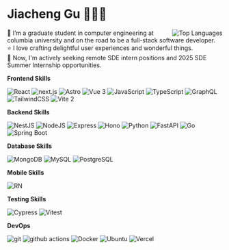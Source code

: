 # Jiacheng Gu 🧑🏻‍💻

<picture>
  <img src="https://github-readme-stats.vercel.app/api/top-langs/?username=orangegoo&layout=compact&theme=tokyonight" alt="Top Languages"  align="right"/>
</picture>

🌱 I’m a graduate student in computer engineering at columbia university and on the road to be a full-stack software developer.<br />
⭐️ I love crafting delightful user experiences and wonderful things.<br />
💼 Now, I'm actively seeking remote SDE intern positions and 2025 SDE Summer Internship opportunities.<br />




**Frontend Skills**

<p>
  <img alt="React" src="https://img.shields.io/badge/-React-45b8d8?style=flat-square&logo=react&logoColor=white" />
  <img alt="next.js" src="https://img.shields.io/badge/-Next.js-000000?style=flat-square&logo=next.js&logoColor=white" />
  <img alt="Astro" src="https://img.shields.io/badge/-Astro-FF5D01?style=flat-square&logo=astro&logoColor=white" />
  <img alt="Vue 3" src="https://img.shields.io/badge/-Vue-5BA17F?style=flat-square&logo=vue.js&logoColor=white" />
  <img alt="JavaScript" src="https://img.shields.io/badge/-JavaScript-F7DF1E?style=flat-square&logo=javascript&logoColor=white" />
  <img alt="TypeScript"
    src="https://img.shields.io/badge/-TypeScript-007ACC?style=flat-square&logo=typescript&logoColor=white" />
  <img alt="GraphQL"
    src="https://img.shields.io/badge/-GraphQL-E10098?style=flat-square&logo=graphql&logoColor=white" />
  <img alt="TailwindCSS"
    src="https://img.shields.io/badge/-tailwindcss-50B3D0?style=flat-square&logo=tailwindcss&logoColor=white" />
  <img alt="Vite 2" src="https://img.shields.io/badge/-Vite-81A3F9?style=flat-square&logo=vite&logoColor=white" />
</p>

**Backend Skills**

<p>
  <img alt="NestJS" src="https://img.shields.io/badge/-NestJS-ea2845?style=flat-square&logo=nestjs&logoColor=white" />
  <img alt="NodeJS" src="https://img.shields.io/badge/-NodeJS-43853d?style=flat-square&logo=Node.js&logoColor=white" />
  <img alt="Express"
    src="https://img.shields.io/badge/-express-13aa52?style=flat-square&logo=express&logoColor=white" />
  <img alt="Hono" src="https://img.shields.io/badge/-Hono-0066FF?style=flat-square&logo=hono&logoColor=white" />
  <img alt="Python" src="https://img.shields.io/badge/-Python-3776AB?style=flat-square&logo=python&logoColor=white" /> 
  <img alt="FastAPI" src="https://img.shields.io/badge/-FastAPI-009688?style=flat-square&logo=fastapi&logoColor=white" />
  <img alt="Go" src="https://img.shields.io/badge/-Go-00ADD8?style=flat-square&logo=go&logoColor=white" />
  <img alt="Spring Boot" src="https://img.shields.io/badge/-Spring_Boot-6DB33F?style=flat-square&logo=spring-boot&logoColor=white" />
</p>

**Database Skills**

<p>
  <img alt="MongoDB"
    src="https://img.shields.io/badge/-MongoDB-13aa52?style=flat-square&logo=mongodb&logoColor=white" />
  <img alt="MySQL" src="https://img.shields.io/badge/-MySQL-00758F?style=flat-square&logo=mysql&logoColor=white" /> 
  <img alt="PostgreSQL" src="https://img.shields.io/badge/-PostgreSQL-336791?style=flat-square&logo=postgresql&logoColor=white" />
</p>

**Mobile Skills**

<p>
  <img alt="RN" src="https://img.shields.io/badge/-ReactNative-61DAFB?style=flat-square&logo=react&logoColor=white" />
</p>

**Testing Skills**

<p>
  <img alt="Cypress" src="https://img.shields.io/badge/-Cypress-17202C?style=flat-square&logo=cypress&logoColor=white" />
  <img alt="Vitest" src="https://img.shields.io/badge/-Vitest-6E9F18?style=flat-square&logo=vitest&logoColor=white" />
</p>

**DevOps**

<p>
  <img alt="git" src="https://img.shields.io/badge/-Git-F05032?style=flat-square&logo=git&logoColor=white" />
  <img alt="github actions"
    src="https://img.shields.io/badge/-Github_Actions-2088FF?style=flat-square&logo=github-actions&logoColor=white" />
  <img alt="Docker" src="https://img.shields.io/badge/-Docker-46a2f1?style=flat-square&logo=docker&logoColor=white" />
  <img alt="Ubuntu" src="https://img.shields.io/badge/-Ubuntu-DB652A?style=flat-square&logo=ubuntu&logoColor=white" />
  <img alt="Vercel" src="https://img.shields.io/badge/-Vercel-000000?style=flat-square&logo=vercel&logoColor=white" /> 
</p>
